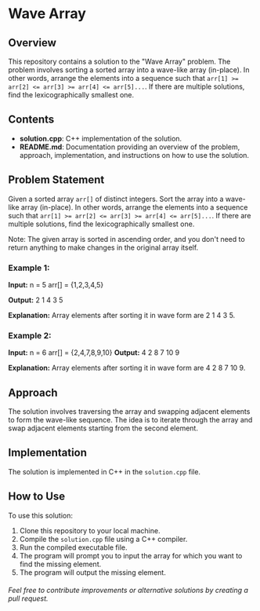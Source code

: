 # Wave Array

## Overview

This repository contains a solution to the "Wave Array" problem. The problem involves sorting a sorted array into a wave-like array (in-place). In other words, arrange the elements into a sequence such that `arr[1] >= arr[2] <= arr[3] >= arr[4] <= arr[5]...`. If there are multiple solutions, find the lexicographically smallest one.

## Contents

- **solution.cpp**: C++ implementation of the solution.
- **README.md**: Documentation providing an overview of the problem, approach, implementation, and instructions on how to use the solution.

## Problem Statement

Given a sorted array `arr[]` of distinct integers. Sort the array into a wave-like array (in-place). In other words, arrange the elements into a sequence such that `arr[1] >= arr[2] <= arr[3] >= arr[4] <= arr[5]...`. If there are multiple solutions, find the lexicographically smallest one.

Note: The given array is sorted in ascending order, and you don't need to return anything to make changes in the original array itself.

### Example 1:

**Input:**
n = 5
arr[] = {1,2,3,4,5}

**Output:**
2 1 4 3 5

**Explanation:**
Array elements after sorting it in wave form are 2 1 4 3 5.

### Example 2:

**Input:**
n = 6
arr[] = {2,4,7,8,9,10}
**Output:**
4 2 8 7 10 9

**Explanation:**
Array elements after sorting it in wave form are 4 2 8 7 10 9.

## Approach

The solution involves traversing the array and swapping adjacent elements to form the wave-like sequence. The idea is to iterate through the array and swap adjacent elements starting from the second element.

## Implementation

The solution is implemented in C++ in the `solution.cpp` file.

## How to Use
To use this solution:

1. Clone this repository to your local machine.
2. Compile the `solution.cpp` file using a C++ compiler.
3. Run the compiled executable file.
4. The program will prompt you to input the array for which you want to find the missing element.
5. The program will output the missing element.

###### Feel free to contribute improvements or alternative solutions by creating a pull request.
